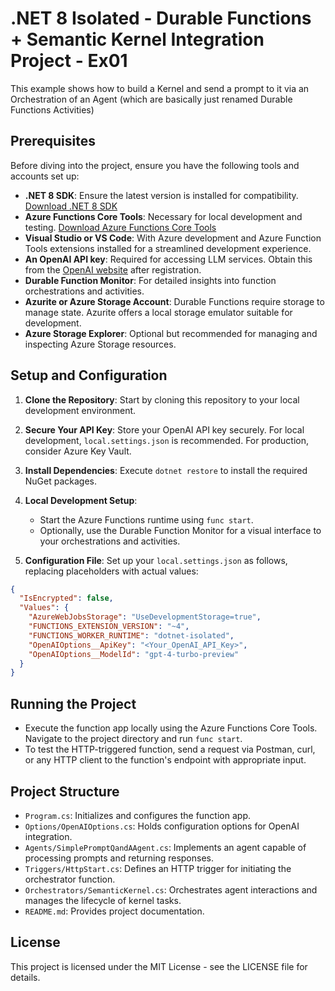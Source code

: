 
# .NET 8 Isolated - Durable Functions + Semantic Kernel Integration Project - Ex01

This example shows how to build a Kernel and send a prompt to it via an Orchestration of an Agent (which are basically just renamed Durable Functions Activities)

## Prerequisites

Before diving into the project, ensure you have the following tools and accounts set up:

- **.NET 8 SDK**: Ensure the latest version is installed for compatibility. [Download .NET 8 SDK](https://dotnet.microsoft.com/download)
- **Azure Functions Core Tools**: Necessary for local development and testing. [Download Azure Functions Core Tools](https://docs.microsoft.com/en-us/azure/azure-functions/functions-run-local)
- **Visual Studio or VS Code**: With Azure development and Azure Function Tools extensions installed for a streamlined development experience.
- **An OpenAI API key**: Required for accessing LLM services. Obtain this from the [OpenAI website](https://openai.com) after registration.
- **Durable Function Monitor**: For detailed insights into function orchestrations and activities.
- **Azurite or Azure Storage Account**: Durable Functions require storage to manage state. Azurite offers a local storage emulator suitable for development.
- **Azure Storage Explorer**: Optional but recommended for managing and inspecting Azure Storage resources.

## Setup and Configuration

1. **Clone the Repository**: Start by cloning this repository to your local development environment.

2. **Secure Your API Key**: Store your OpenAI API key securely. For local development, `local.settings.json` is recommended. For production, consider Azure Key Vault.

3. **Install Dependencies**: Execute `dotnet restore` to install the required NuGet packages.

4. **Local Development Setup**:
    - Start the Azure Functions runtime using `func start`.
    - Optionally, use the Durable Function Monitor for a visual interface to your orchestrations and activities.

5. **Configuration File**: Set up your `local.settings.json` as follows, replacing placeholders with actual values:
```json
{
  "IsEncrypted": false,
  "Values": {
    "AzureWebJobsStorage": "UseDevelopmentStorage=true",
    "FUNCTIONS_EXTENSION_VERSION": "~4",
    "FUNCTIONS_WORKER_RUNTIME": "dotnet-isolated",
    "OpenAIOptions__ApiKey": "<Your_OpenAI_API_Key>",
    "OpenAIOptions__ModelId": "gpt-4-turbo-preview"
  }
}
```

## Running the Project

- Execute the function app locally using the Azure Functions Core Tools. Navigate to the project directory and run `func start`.
- To test the HTTP-triggered function, send a request via Postman, curl, or any HTTP client to the function's endpoint with appropriate input.

## Project Structure

- `Program.cs`: Initializes and configures the function app.
- `Options/OpenAIOptions.cs`: Holds configuration options for OpenAI integration.
- `Agents/SimplePromptQandAAgent.cs`: Implements an agent capable of processing prompts and returning responses.
- `Triggers/HttpStart.cs`: Defines an HTTP trigger for initiating the orchestrator function.
- `Orchestrators/SemanticKernel.cs`: Orchestrates agent interactions and manages the lifecycle of kernel tasks.
- `README.md`: Provides project documentation.



## License

This project is licensed under the MIT License - see the LICENSE file for details.
